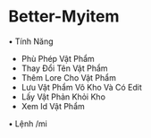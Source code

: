 # Better-Myitem
• Tính Năng
- Phù Phép Vật Phẩm
- Thay Đổi Tên Vật Phẩm
- Thêm Lore Cho Vật Phẩm
- Lưu Vật Phẩm Vô Kho Và Có Edit
- Lấy Vật Phản Khỏi Kho
- Xem Id Vật Phẩm

• Lệnh
/mi
